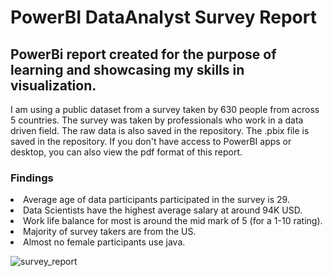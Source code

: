 # PowerBI DataAnalyst Survey Report

## PowerBi report created for the purpose of learning and showcasing my skills in visualization. 

I am using a public dataset from a survey taken by 630 people from across 5 countries. The survey was taken by professionals who work in a data driven field. The raw data is also saved in the repository. 
The .pbix file is saved in the repository. If you don't have access to PowerBI apps or desktop, you can also view the pdf format of this report. 

### Findings
<li> Average age of data participants participated in the survey is 29.
<li> Data Scientists have the highest average salary at around 94K USD.
<li> Work life balance for most is around the mid mark of 5 (for a 1-10 rating).
<li> Majority of survey takers are from the US.
<li> Almost no female participants use java.




![survey_report](https://user-images.githubusercontent.com/114509328/196950059-99dcf498-83f9-4a87-bd2f-605ba60f0de9.jpg)
